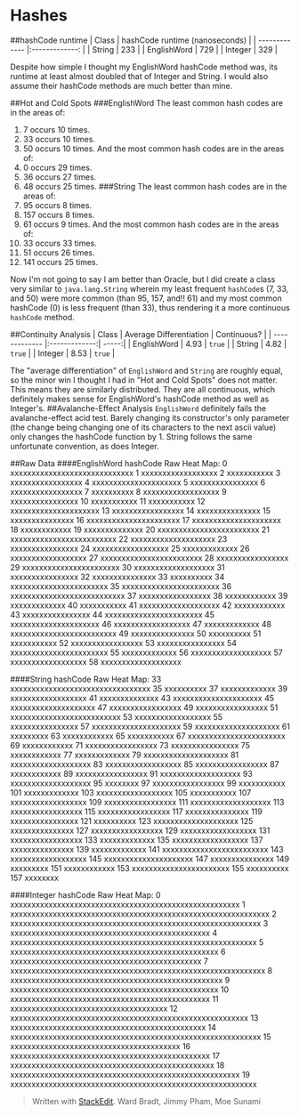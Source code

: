 Hashes
===================
##hashCode runtime
| Class         | hashCode runtime (nanoseconds)  |
| ------------- |:-------------:                  |
| String        | 233                     		  |
| EnglishWord   | 729            				  |
| Integer       | 329         				      | 

Despite how simple I thought my EnglishWord hashCode method was, its runtime at least almost doubled that of Integer and String. I would also assume their hashCode methods are much better than mine.

##Hot and Cold Spots
###EnglishWord
The least common hash codes are in the areas of: 
1. 7 occurs 10 times.
2. 33 occurs 10 times.
3. 50 occurs 10 times.
And the most common hash codes are in the areas of: 
1. 0 occurs 29 times.
2. 36 occurs 27 times.
3. 48 occurs 25 times.
###String
The least common hash codes are in the areas of: 
1. 95 occurs 8 times.
2. 157 occurs 8 times.
3. 61 occurs 9 times.
And the most common hash codes are in the areas of: 
1. 33 occurs 33 times.
2. 51 occurs 26 times.
3. 141 occurs 25 times.

Now I'm not going to say I am better than Oracle, but I did create a class very similar to `java.lang.String` wherein my least frequent `hashCode`s (7, 33, and 50) were more common (than 95, 157, and!! 61) and my most common hashCode (0) is less frequent (than 33), thus rendering it a more continuous `hashCode` method.


##Continuity Analysis
| Class    | Average Differentiation | Continuous?  |
| ------------- |:-------------:| -----:|
| EnglishWord   | 4.93 			| `true` |
| String        | 4.82 			| `true` |
| Integer       | 8.53 			| `true` |

The "average differentiation" of `EnglishWord` and `String` are roughly equal, so the minor win I thought I had in "Hot and Cold Spots" does not matter. This means they are similarly distributed. They are all continuous, which definitely makes sense for EnglishWord's hashCode method as well as Integer's.
##Avalanche-Effect Analysis
`EnglishWord` definitely fails the avalanche-effect acid test. Barely changing its constructor's only parameter (the change being changing one of its characters to the next ascii value) only changes the hashCode function by 1. String follows the same unfortunate convention, as does Integer.

##Raw Data
####EnglishWord hashCode Raw Heat Map: 
0 xxxxxxxxxxxxxxxxxxxxxxxxxxxxx
1 xxxxxxxxxxxxxxxxxx
2 xxxxxxxxxxx
3 xxxxxxxxxxxxxxxxx
4 xxxxxxxxxxxxxxxxxxxxx
5 xxxxxxxxxxxxxxxx
6 xxxxxxxxxxxxxxxxx
7 xxxxxxxxxx
8 xxxxxxxxxxxxxxxxxx
9 xxxxxxxxxxxxxxxx
10 xxxxxxxxxxx
11 xxxxxxxxxxx
12 xxxxxxxxxxxxxxxxxxxxx
13 xxxxxxxxxxxxxxxxx
14 xxxxxxxxxxxxxxx
15 xxxxxxxxxxxxxxx
16 xxxxxxxxxxxxxxxxxxxxxx
17 xxxxxxxxxxxxxxxxxxxxx
18 xxxxxxxxxxxx
19 xxxxxxxxxxxxxx
20 xxxxxxxxxxxxxxxxxxxxxxxx
21 xxxxxxxxxxxxxxxxxxxxxxxxx
22 xxxxxxxxxxxxxxxxxxxx
23 xxxxxxxxxxxxxxxx
24 xxxxxxxxxxxxxxxxxx
25 xxxxxxxxxxxxx
26 xxxxxxxxxxxxxxxxxx
27 xxxxxxxxxxxxxxxxxxxxxxxx
28 xxxxxxxxxxxxxxxxx
29 xxxxxxxxxxxxxxxxxxxxxxx
30 xxxxxxxxxxxxxxxxxxx
31 xxxxxxxxxxxxxxxx
32 xxxxxxxxxxxxxxx
33 xxxxxxxxxx
34 xxxxxxxxxxxxxxxxxxxxxxx
35 xxxxxxxxxxxxxxxxxxxxxxx
36 xxxxxxxxxxxxxxxxxxxxxxxxxxx
37 xxxxxxxxxxxxxxxxx
38 xxxxxxxxxxxx
39 xxxxxxxxxxxxx
40 xxxxxxxxxxx
41 xxxxxxxxxxxxxxxxxxx
42 xxxxxxxxxxxx
43 xxxxxxxxxxxxxxxx
44 xxxxxxxxxxxxxxxxxxxxxxx
45 xxxxxxxxxxxxxxxxxxxxx
46 xxxxxxxxxxxxxxxxxx
47 xxxxxxxxxxxxx
48 xxxxxxxxxxxxxxxxxxxxxxxxx
49 xxxxxxxxxxxxxxx
50 xxxxxxxxxx
51 xxxxxxxxxxx
52 xxxxxxxxxxxxxxxxx
53 xxxxxxxxxxxxxxxx
54 xxxxxxxxxxxxxxxxxxxxxxx
55 xxxxxxxxxxxxx
56 xxxxxxxxxxxxxxxxxxx
57 xxxxxxxxxxxxxxxxxx
58 xxxxxxxxxxxxxxxxxxx

####String hashCode Raw Heat Map: 
33 xxxxxxxxxxxxxxxxxxxxxxxxxxxxxxxxx
35 xxxxxxxxxx
37 xxxxxxxxxxxxx
39 xxxxxxxxxxxxxxxxxx
41 xxxxxxxxxxxxxx
43 xxxxxxxxxxxxxxxxxxxxx
45 xxxxxxxxxxxxxxxxxxxx
47 xxxxxxxxxxxxxxxxx
49 xxxxxxxxxxxxxxxxx
51 xxxxxxxxxxxxxxxxxxxxxxxxxx
53 xxxxxxxxxxxxxxxxxx
55 xxxxxxxxxxxxxxxx
57 xxxxxxxxxxxxxxxxxxxxx
59 xxxxxxxxxxxxxxxxxxxx
61 xxxxxxxxx
63 xxxxxxxxxxxx
65 xxxxxxxxxxx
67 xxxxxxxxxxxxxxxxxxxxxxx
69 xxxxxxxxxxxx
71 xxxxxxxxxxxxxxxxx
73 xxxxxxxxxxxxxxxx
75 xxxxxxxxxxxx
77 xxxxxxxxxxxxx
79 xxxxxxxxxxxxxxxxxxxx
81 xxxxxxxxxxxxxxxxxxx
83 xxxxxxxxxxxxxxxxxx
85 xxxxxxxxxxxxxxxxx
87 xxxxxxxxxxxx
89 xxxxxxxxxxxxxxxxx
91 xxxxxxxxxxxxxxxxxxx
93 xxxxxxxxxxxxxxxxxxx
95 xxxxxxxx
97 xxxxxxxxxxxxxxxxx
99 xxxxxxxxxxx
101 xxxxxxxxxxxxx
103 xxxxxxxxxxxxxxxxxx
105 xxxxxxxxxxx
107 xxxxxxxxxxxxxxxxxx
109 xxxxxxxxxxxxxxxxx
111 xxxxxxxxxxxxxxxxxxx
113 xxxxxxxxxxxxxxxxx
115 xxxxxxxxxxxxxxxxx
117 xxxxxxxxxxxxxxx
119 xxxxxxxxxxxxxxxx
121 xxxxxxxxxx
123 xxxxxxxxxxxxxxxxxxxx
125 xxxxxxxxxxxxxxx
127 xxxxxxxxxxxxxxxxx
129 xxxxxxxxxxxxxxxxxx
131 xxxxxxxxxxxxxxxxx
133 xxxxxxxxxxxxx
135 xxxxxxxxxxxxxxxxxx
137 xxxxxxxxxxxxxxx
139 xxxxxxxxxxxxx
141 xxxxxxxxxxxxxxxxxxxxxxxxx
143 xxxxxxxxxxxxxxxxxx
145 xxxxxxxxxxxxxxxxxxxxx
147 xxxxxxxxxxxxxxx
149 xxxxxxxxx
151 xxxxxxxxxxxx
153 xxxxxxxxxxxxxxxxxxxxxxx
155 xxxxxxxxxx
157 xxxxxxxx

####Integer hashCode Raw Heat Map: 
0 xxxxxxxxxxxxxxxxxxxxxxxxxxxxxxxxxxxxxxxxxxxxxxxxxxxxxx
1 xxxxxxxxxxxxxxxxxxxxxxxxxxxxxxxxxxxxxxxxxxxxxxxxxxxxxxxxxxxxx
2 xxxxxxxxxxxxxxxxxxxxxxxxxxxxxxxxxxxxxxxxxxxxxxxxxxxxxxxxxxx
3 xxxxxxxxxxxxxxxxxxxxxxxxxxxxxxxxxxxxxxxxxxxxxxx
4 xxxxxxxxxxxxxxxxxxxxxxxxxxxxxxxxxxxxxxxxxxxxxxxxxxxxxxxxxx
5 xxxxxxxxxxxxxxxxxxxxxxxxxxxxxxxxxxxxxxxxxxxxxxxxx
6 xxxxxxxxxxxxxxxxxxxxxxxxxxxxxxxxxxxxxxxxxxxxx
7 xxxxxxxxxxxxxxxxxxxxxxxxxxxxxxxxxxxxxxxxxxxxxxxxxxxxxxxxxxxx
8 xxxxxxxxxxxxxxxxxxxxxxxxxxxxxxxxxxxxxxxxxxxxxxxxxx
9 xxxxxxxxxxxxxxxxxxxxxxxxxxxxxxxxxxxxxxxxxxxxxxxxx
10 xxxxxxxxxxxxxxxxxxxxxxxxxxxxxxxxxxxxxxxxxxxxxxx
11 xxxxxxxxxxxxxxxxxxxxxxxxxxxxxxxxxxxxx
12 xxxxxxxxxxxxxxxxxxxxxxxxxxxxxxxxxxxxxxxxxxxxxxxxxxxxxxxx
13 xxxxxxxxxxxxxxxxxxxxxxxxxxxxxxxxxxxxxxxxxxxxxx
14 xxxxxxxxxxxxxxxxxxxxxxxxxxxxxxxxxxxxxxxxxxxxxxxxxxxxxxxxxxx
15 xxxxxxxxxxxxxxxxxxxxxxxxxxxxxxxxxxxxxxxx
16 xxxxxxxxxxxxxxxxxxxxxxxxxxxxxxxxxxxxxxxxxxxxxxx
17 xxxxxxxxxxxxxxxxxxxxxxxxxxxxxxxxxxxxxxxxxxxxxxxx
18 xxxxxxxxxxxxxxxxxxxxxxxxxxxxxxxxxxxxxxxxxxxxxxxxxxxxxx
19 xxxxxxxxxxxxxxxxxxxxxxxxxxxxxxxxxxxxxxxxxxxxxxxxxxxxxxxxxx
> Written with [StackEdit](https://stackedit.io/).
> Ward Bradt, Jimmy Pham, Moe Sunami